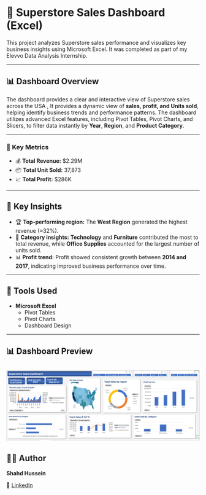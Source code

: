 # 🧮 Superstore Sales Dashboard (Excel)

This project analyzes Superstore sales performance and visualizes key business insights using Microsoft Excel.
It was completed as part of my Elevvo Data Analysis Internship.

---

## 📊 Dashboard Overview
The dashboard provides a clear and interactive view of Superstore sales across the USA ,
It provides a dynamic view of **sales, profit, and Units sold**, helping identify business trends and performance patterns. 
The dashboard utilizes advanced Excel features, including Pivot Tables, Pivot Charts, and Slicers, to filter data instantly by **Year**, **Region**, and **Product Category**.

----
### 🔑 Key Metrics
- 💰 **Total Revenue:** $2.29M
- 📦 **Total Unit Sold:** 37,873
- 📈 **Total Profit:** $286K

---
## 🧠 Key Insights
- 🏆 **Top-performing region:** The **West Region** generated the highest revenue (≈32%).  
- 💼 **Category insights:** **Technology** and **Furniture** contributed the most to total revenue, while **Office Supplies** accounted for the largest number of units sold.  
- 📊 **Profit trend:** Profit showed consistent growth between **2014 and 2017**, indicating improved business performance over time.  

----
## 🧰 Tools Used
- **Microsoft Excel**
  - Pivot Tables  
  - Pivot Charts  
  - Dashboard Design  

---
## 📊 Dashboard Preview
![Dashboard Overview](Superstore%20excel%20Dashboard.png)
---

## 👩‍💻 Author
**Shahd Hussein**  

🔗 [LinkedIn](https://www.linkedin.com/in/shahd-hussien)  
